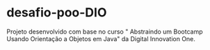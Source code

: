 # desafio-poo-DIO
Projeto desenvolvido com base no curso " Abstraindo um Bootcamp Usando Orientação a Objetos em Java" da Digital Innovation One.
